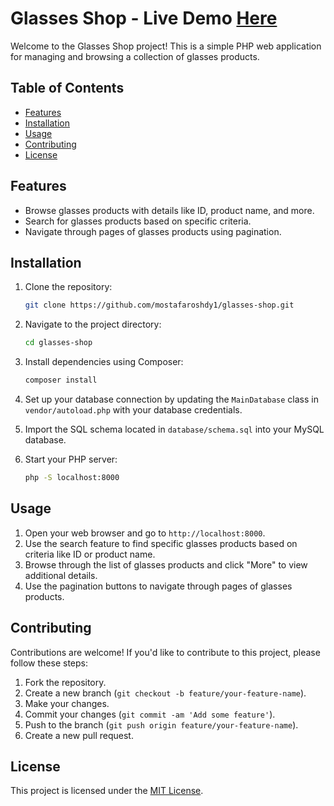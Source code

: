 # Glasses Shop - Live Demo [Here](http://mostafaroshdy.great-site.net/PHPCourse/Lab4/index.php)

Welcome to the Glasses Shop project! This is a simple PHP web application for managing and browsing a collection of glasses products.

## Table of Contents

- [Features](#features)
- [Installation](#installation)
- [Usage](#usage)
- [Contributing](#contributing)
- [License](#license)

## Features

- Browse glasses products with details like ID, product name, and more.
- Search for glasses products based on specific criteria.
- Navigate through pages of glasses products using pagination.

## Installation

1. Clone the repository:

   ```bash
   git clone https://github.com/mostafaroshdy1/glasses-shop.git
   ```

2. Navigate to the project directory:

   ```bash
   cd glasses-shop
   ```

3. Install dependencies using Composer:

   ```bash
   composer install
   ```

4. Set up your database connection by updating the `MainDatabase` class in `vendor/autoload.php` with your database credentials.

5. Import the SQL schema located in `database/schema.sql` into your MySQL database.

6. Start your PHP server:

   ```bash
   php -S localhost:8000
   ```

## Usage

1. Open your web browser and go to `http://localhost:8000`.
2. Use the search feature to find specific glasses products based on criteria like ID or product name.
3. Browse through the list of glasses products and click "More" to view additional details.
4. Use the pagination buttons to navigate through pages of glasses products.

## Contributing

Contributions are welcome! If you'd like to contribute to this project, please follow these steps:

1. Fork the repository.
2. Create a new branch (`git checkout -b feature/your-feature-name`).
3. Make your changes.
4. Commit your changes (`git commit -am 'Add some feature'`).
5. Push to the branch (`git push origin feature/your-feature-name`).
6. Create a new pull request.

## License

This project is licensed under the [MIT License](LICENSE).

